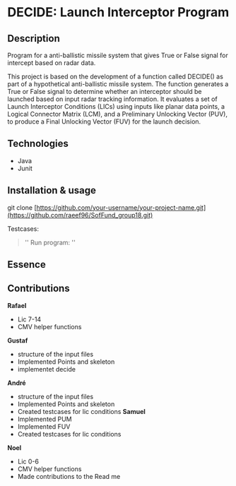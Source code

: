 # DECIDE: Launch Interceptor Program

## Description
Program for a anti-ballistic missile system that gives True or False signal for intercept based on radar data. 

This project is based on the development of a function called DECIDE() as part of a hypothetical anti-ballistic missile system. The function generates a True or False signal to determine whether an interceptor should be launched based on input radar tracking information. It evaluates a set of Launch Interceptor Conditions (LICs) using inputs like planar data points, a Logical Connector Matrix (LCM), and a Preliminary Unlocking Vector (PUV), to produce a Final Unlocking Vector (FUV) for the launch decision.

## Technologies
- Java
- Junit

## Installation & usage
git clone [https://github.com/your-username/your-project-name.git](https://github.com/raeef96/SofFund_group18.git)

Testcases:
> ''
Run program:
> ''

## Essence

## Contributions
**Rafael**
- Lic 7-14
- CMV helper functions

**Gustaf**
- structure of the input files
- Implemented Points and skeleton
- implementet decide
  
**André**
- structure of the input files
- Implemented Points and skeleton
- Created testcases for lic conditions
**Samuel**
- Implemented PUM
- Implemented FUV
- Created testcases for lic conditions

**Noel**
- Lic 0-6
- CMV helper functions
- Made contributions to the Read me



